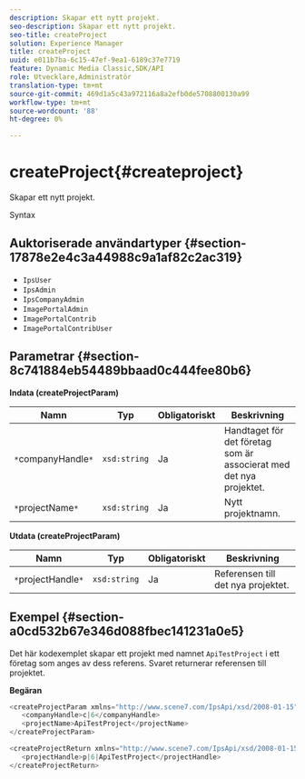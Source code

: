 ```yaml
---
description: Skapar ett nytt projekt.
seo-description: Skapar ett nytt projekt.
seo-title: createProject
solution: Experience Manager
title: createProject
uuid: e011b7ba-6c15-47ef-9ea1-6189c37e7719
feature: Dynamic Media Classic,SDK/API
role: Utvecklare,Administratör
translation-type: tm+mt
source-git-commit: 469d1a5c43a972116a8a2efb0de5708800130a99
workflow-type: tm+mt
source-wordcount: '88'
ht-degree: 0%

---
```



# createProject{#createproject}

Skapar ett nytt projekt.

Syntax

## Auktoriserade användartyper {#section-17878e2e4c3a44988c9a1af82c2ac319}

* `IpsUser`
* `IpsAdmin`
* `IpsCompanyAdmin`
* `ImagePortalAdmin`
* `ImagePortalContrib`
* `ImagePortalContribUser`

## Parametrar {#section-8c741884eb54489bbaad0c444fee80b6}

**Indata (createProjectParam)**

| Namn | Typ | Obligatoriskt | Beskrivning |
|---|---|---|---|
| `*`companyHandle`*` | `xsd:string` | Ja | Handtaget för det företag som är associerat med det nya projektet. |
| `*`projectName`*` | `xsd:string` | Ja | Nytt projektnamn. |

**Utdata (createProjectParam)**

| Namn | Typ | Obligatoriskt | Beskrivning |
|---|---|---|---|
| `*`projectHandle`*` | `xsd:string` | Ja | Referensen till det nya projektet. |

## Exempel {#section-a0cd532b67e346d088fbec141231a0e5}

Det här kodexemplet skapar ett projekt med namnet `ApiTestProject` i ett företag som anges av dess referens. Svaret returnerar referensen till projektet.

**Begäran**

```java
<createProjectParam xmlns="http://www.scene7.com/IpsApi/xsd/2008-01-15">
   <companyHandle>c|6</companyHandle>
   <projectName>ApiTestProject</projectName>
</createProjectParam>
```

```java
<createProjectReturn xmlns="http://www.scene7.com/IpsApi/xsd/2008-01-15">
   <projectHandle>p|6|ApiTestProject</projectHandle>
</createProjectReturn>
```

